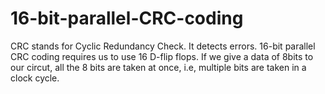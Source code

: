 # 16-bit-parallel-CRC-coding
CRC stands for Cyclic Redundancy Check. It detects errors.
16-bit parallel CRC coding requires us to use 16 D-flip flops. If we give a data of 8bits to our circut, all the 8 bits are taken at once, i.e, multiple bits are taken in a clock cycle.
